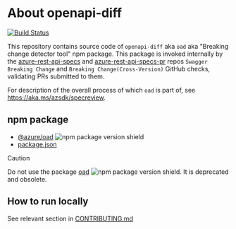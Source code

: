 # About openapi-diff

[![Build Status][build status]][build pipeline]

This repository contains source code of `openapi-diff` aka `oad` aka "Breaking change detector tool" npm package.
This package is invoked internally by the [azure-rest-api-specs] and [azure-rest-api-specs-pr] repos
`Swagger Breaking Change` and `Breaking Change(Cross-Version)` GitHub checks, validating PRs submitted to them.

For description of the overall process of which `oad` is part of, see https://aka.ms/azsdk/specreview.

[build status]: https://dev.azure.com/azure-sdk/public/_apis/build/status/public.openapi-diff?branchName=main
[build pipeline]: https://dev.azure.com/azure-sdk/public/_build/latest?definitionId=135&branchName=main
[azure-rest-api-specs]: https://github.com/Azure/azure-rest-api-specs
[azure-rest-api-specs-pr]: https://github.com/Azure/azure-rest-api-specs-pr

## npm package

- [@azure/oad] ![npm package version shield](https://img.shields.io/npm/v/@azure/oad)
- [package.json]

> [!CAUTION]  
> Do not use the package [oad] ![npm package version shield](https://img.shields.io/npm/v/oad). It is deprecated and obsolete.

[@azure/oad]: https://www.npmjs.com/package/@azure/oad
[package.json]: /package.json
[oad]: https://www.npmjs.com/package/oad

## How to run locally

See relevant section in [CONTRIBUTING.md](./CONTRIBUTING.md)

